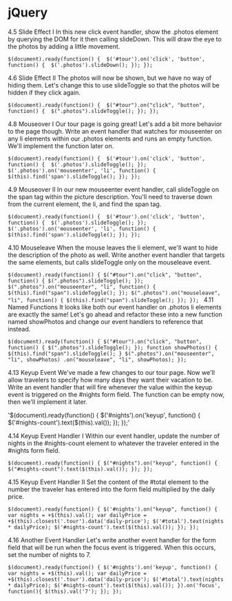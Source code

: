 # jQuery


4.5 Slide Effect I 
In this new click event handler, show the .photos element by querying the DOM for it then calling slideDown. This will draw the eye to the photos by adding a little movement.


`$(document).ready(function() { 
  $('#tour').on('click', 'button', function() { 
    $('.photos').slideDown();
  });
});`

4.6 Slide Effect II
The photos will now be shown, but we have no way of hiding them. Let's change this to use slideToggle so that the photos will be hidden if they click again.



`$(document).ready(function() { 
  $("#tour").on("click", "button", function() { 
    $(".photos").slideToggle();
  });
});`

4.8 Mouseover I
Our tour page is going great! Let's add a bit more behavior to the page though. Write an event handler that watches for mouseenter on any li elements within our .photos elements and runs an empty function. We'll implement the function later on.


`$(document).ready(function() { 
  $('#tour').on('click', 'button', function() { 
    $('.photos').slideToggle();
  });
  $('.photos').on('mouseenter', 'li', function() {
    $(this).find('span').slideToggle();
  });
});`

4.9 Mouseover II 
In our new mouseenter event handler, call slideToggle on the span tag within the picture description. You'll need to traverse down from the current element, the li, and find the span tag.

`$(document).ready(function() { 
  $('#tour').on('click', 'button', function() { 
    $('.photos').slideToggle();
  });
  $('.photos').on('mouseenter', 'li', function() {
    $(this).find('span').slideToggle();
  });
});`

4.10 Mouseleave
When the mouse leaves the li element, we'll want to hide the description of the photo as well. Write another event handler that targets the same elements, but calls slideToggle only on the mouseleave event.

`$(document).ready(function() {
  $("#tour").on("click", "button", function() {
    $(".photos").slideToggle();
  });
  $(".photos").on("mouseenter", "li", function() {
    $(this).find("span").slideToggle();
  });
    $(".photos").on("mouseleave", "li", function() {
    $(this).find("span").slideToggle();
  });
});
`
4.11 Named Functions 
It looks like both our event handler on .photos li elements are exactly the same! Let's go ahead and refactor these into a new function named showPhotos and change our event handlers to reference that instead.

`$(document).ready(function() {
  $("#tour").on("click", "button", function() {
    $(".photos").slideToggle();
  });
  function showPhotos() {
    $(this).find("span").slideToggle();
  }
  $(".photos").on("mouseenter", "li", showPhotos)
              .on("mouseleave", "li", showPhotos);
});`

4.13 Keyup Event 
We've made a few changes to our tour page. Now we'll allow travelers to specify how many days they want their vacation to be. Write an event handler that will fire whenever the value within the keyup event is triggered on the #nights form field. The function can be empty now, then we'll implement it later.

'$(document).ready(function() {
  $('#nights').on('keyup', function() {
     $('#nights-count').text($(this).val());
  });
});'

4.14 Keyup Event Handler I
Within our event handler, update the number of nights in the #nights-count element to whatever the traveler entered in the #nights form field.

`$(document).ready(function() {
  $("#nights").on("keyup", function() {
    $("#nights-count").text($(this).val());
  });
});`

4.15 Keyup Event Handler II 
Set the content of the #total element to the number the traveler has entered into the form field multiplied by the daily price.

`$(document).ready(function() {
  $('#nights').on("keyup", function() {
    var nights = +$(this).val();
    var dailyPrice = +$(this).closest('.tour').data('daily-price');
    $('#total').text(nights * dailyPrice);
    $('#nights-count').text($(this).val());
  });
});`

4.16 Another Event Handler 
Let's write another event handler for the form field that will be run when the focus event is triggered. When this occurs, set the number of nights to 7.


`$(document).ready(function() {
  $('#nights').on('keyup', function() {
    var nights = +$(this).val();
    var dailyPrice = +$(this).closest('.tour').data('daily-price');
    $('#total').text(nights * dailyPrice);
    $('#nights-count').text($(this).val());
  }).on('focus', function(){
    $(this).val('7');
  });
});`

